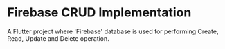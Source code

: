 # Firebase CRUD Implementation

A Flutter project where 'Firebase' database is used for performing Create, Read, Update and Delete operation.


